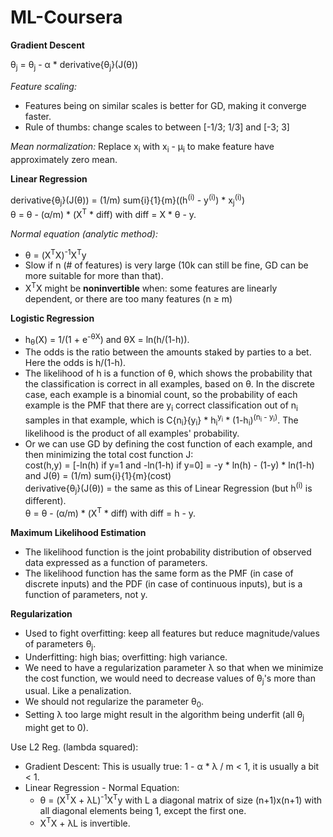 # ML-Coursera
**Gradient Descent**

&theta;<sub>j</sub> = &theta;<sub>j</sub> - &alpha; * derivative{&theta;<sub>j</sub>}(J(&theta;))  

_Feature scaling:_

- Features being on similar scales is better for GD, making it converge faster.
- Rule of thumbs: change scales to between [-1/3; 1/3] and [-3; 3]

_Mean normalization:_ Replace x<sub>i</sub> with x<sub>i</sub> - &mu;<sub>i</sub> to make feature have approximately zero mean.

**Linear Regression**

derivative{&theta;<sub>j</sub>}(J(&theta;)) = (1/m) sum{i}{1}{m}((h<sup>(i)</sup> - y<sup>(i)</sup>) * x<sub>j</sub><sup>(i)</sup>)  
&theta; = &theta; - (&alpha;/m) * (X<sup>T</sup> * diff) with diff = X * &theta; - y.

_Normal equation (analytic method):_

- &theta; = (X<sup>T</sup>X)<sup>-1</sup>X<sup>T</sup>y
- Slow if n (# of features) is very large (10k can still be fine, GD can be more suitable for more than that).
- X<sup>T</sup>X might be **noninvertible** when: some features are linearly dependent, or there are too many features (n &ge; m)

**Logistic Regression**

- h<sub>&theta;</sub>(X) = 1/(1 + e<sup>-&theta;X</sup>) and &theta;X = ln(h/(1-h)).
- The odds is the ratio between the amounts staked by parties to a bet. Here the odds is h/(1-h).
- The likelihood of h is a function of &theta;, which shows the probability that the classification is correct in all examples, based on &theta;. In the discrete case, each example is a binomial count, so the probability of each example is the PMF that there are y<sub>i</sub> correct classification out of n<sub>i</sub> samples in that example, which is C{n<sub>i</sub>}{y<sub>i</sub>} * h<sub>i</sub><sup>y<sub>i</sub></sup> * (1-h<sub>i</sub>)<sup>(n<sub>i</sub> - y<sub>i</sub>)</sup>. The likelihood is the product of all examples' probability.
- Or we can use GD by defining the cost function of each example, and then minimizing the total cost function J:  
cost(h,y) = [-ln(h) if y=1 and -ln(1-h) if y=0] = -y * ln(h) - (1-y) * ln(1-h) and J(&theta;) = (1/m) sum{i}{1}{m}(cost)  
derivative{&theta;<sub>j</sub>}(J(&theta;)) = the same as this of Linear Regression (but h<sup>(i)</sup> is different).  
&theta; = &theta; - (&alpha;/m) * (X<sup>T</sup> * diff) with diff = h - y.

**Maximum Likelihood Estimation**

- The likelihood function is the joint probability distribution of observed data expressed as a function of parameters.
- The likelihood function has the same form as the PMF (in case of discrete inputs) and the PDF (in case of continuous inputs), but is a function of parameters, not y.

**Regularization**

- Used to fight overfitting: keep all features but reduce magnitude/values of parameters &theta;<sub>j</sub>.
- Underfitting: high bias; overfitting: high variance.
- We need to have a regularization parameter &lambda; so that when we minimize the cost function, we would need to decrease values of &theta;<sub>j</sub>'s more than usual. Like a penalization.
- We should not regularize the parameter &theta;<sub>0</sub>.
- Setting &lambda; too large might result in the algorithm being underfit (all &theta;<sub>j</sub> might get to 0).

Use L2 Reg. (lambda squared):  
- Gradient Descent: This is usually true: 1 - &alpha; * &lambda; / m < 1, it is usually a bit < 1.
- Linear Regression - Normal Equation:
    - &theta; = (X<sup>T</sup>X + &lambda;L)<sup>-1</sup>X<sup>T</sup>y with L a diagonal matrix of size (n+1)x(n+1) with all diagonal elements being 1, except the first one.
    - X<sup>T</sup>X + &lambda;L is invertible.


